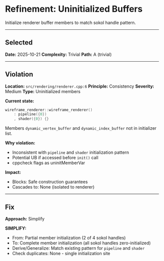 # Refinement: Uninitialized Buffers

Initialize renderer buffer members to match sokol handle pattern.

---

<!-- BEGIN: SELECT/SELECTED -->
## Selected

**Date:** 2025-10-21
**Complexity:** Trivial
**Path:** A (trivial)
<!-- END: SELECT/SELECTED -->

---

<!-- BEGIN: SELECT/VIOLATION -->
## Violation

**Location:** `src/rendering/renderer.cpp:6`
**Principle:** Consistency
**Severity:** Medium
**Type:** Uninitialized members

**Current state:**
```cpp
wireframe_renderer::wireframe_renderer()
    : pipeline({0})
    , shader({0}) {}
```

Members `dynamic_vertex_buffer` and `dynamic_index_buffer` not in initializer list.

**Why violation:**
- Inconsistent with `pipeline` and `shader` initialization pattern
- Potential UB if accessed before `init()` call
- cppcheck flags as uninitMemberVar

**Impact:**
- Blocks: Safe construction guarantees
- Cascades to: None (isolated to renderer)
<!-- END: SELECT/VIOLATION -->

---

<!-- BEGIN: SELECT/FIX -->
## Fix

**Approach:** Simplify

**SIMPLIFY:**
- From: Partial member initialization (2 of 4 sokol handles)
- To: Complete member initialization (all sokol handles zero-initialized)
- Derive/Generalize: Match existing pattern for `pipeline` and `shader`
- Check duplicates: None - single initialization site
<!-- END: SELECT/FIX -->
